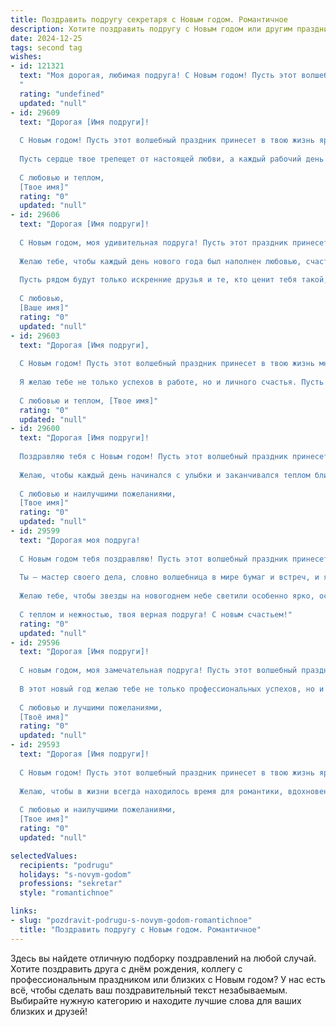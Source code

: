 ```yaml
---
title: Поздравить подругу секретаря с Новым годом. Романтичное
description: Хотите поздравить подругу с Новым годом или другим праздником? Наш ИИ создаст незабываемое поздравление, а вы обязательно выделитесь среди других.  
date: 2024-12-25
tags: second tag
wishes:
- id: 121321
  text: "Моя дорогая, любимая подруга! С Новым годом! Пусть этот волшебный праздник принесет тебе не только радость и веселье, но и исполнение самых заветных желаний.  Пусть твоя жизнь, как и твоя работа секретаря –  будет организована безупречно, но при этом  наполнена романтикой,  нежностью и  искренней любовью.  Пусть новый год подарит тебе встречу с твоим принцем,  а каждый день будет наполнен счастьем и  волшебством!  Целую!
  "
  rating: "undefined"
  updated: "null"
- id: 29609
  text: "Дорогая [Имя подруги]!
  
  С Новым годом! Пусть этот волшебный праздник принесет в твою жизнь яркие события, словно фейерверки на ночном небе. Ты — настоящая волшебница, которая каждый день создаёт уют и порядок вокруг себя. Желаю, чтобы в новом году твоя жизнь была наполнена искренними чувствами, романтикой и счастливыми моментами.
  
  Пусть сердце твое трепещет от настоящей любви, а каждый рабочий день приносит не только успех, но и радость. Окружай себя только теми, кто ценит твою доброту и преданность. Помни, ты заслуживаешь самого лучшего в этом мире!
  
  С любовью и теплом,
  [Твое имя]"
  rating: "0"
  updated: "null"
- id: 29606
  text: "Дорогая [Имя подруги]!
  
  С Новым годом, моя удивительная подруга! Пусть этот праздник принесет в твою жизнь яркие краски, волшебство и незабываемые моменты. Как настоящий секретарь, ты умеешь организовывать не только рабочие процессы, но и делать жизнь вокруг себя светлее и теплее.
  
  Желаю тебе, чтобы каждый день нового года был наполнен любовью, счастьем и вдохновением. Пусть сбудутся все самые заветные мечты, а каждый миг радует своей неповторимостью.
  
  Пусть рядом будут только искренние друзья и те, кто ценит тебя такой, какая ты есть. Будь всегда такой же очаровательной и успешной! С нетерпением жду наших встреч в новом году, чтобы вместе создавать еще больше прекрасных воспоминаний.
  
  С любовью,
  [Ваше имя]"
  rating: "0"
  updated: "null"
- id: 29603
  text: "Дорогая [Имя подруги],
  
  С Новым годом! Пусть этот волшебный праздник принесет в твою жизнь множество ярких моментов и счастья. Как надежный секретарь, ты всегда следишь за порядком и делами, но в этот вечер позволь себе отдохнуть и насладиться магией момента.
  
  Я желаю тебе не только успехов в работе, но и личного счастья. Пусть каждый день нового года будет наполнен любовью, радостью и добротой. Окружай себя людьми, которые наполняют твою жизнь светом, и пусть все мечты сбываются.
  
  С любовью и теплом, [Твое имя]"
  rating: "0"
  updated: "null"
- id: 29600
  text: "Дорогая [Имя подруги]!
  
  Поздравляю тебя с Новым годом! Пусть этот волшебный праздник принесет в твою жизнь свет, радость и нежность. Как секретарь, ты всегда умело организуешь дела, но в этот Новый год позволь себе немного расслабиться и насладиться счастливыми моментами.
  
  Желаю, чтобы каждый день начинался с улыбки и заканчивался теплом близких, а волшебные мгновения окутывали тебя, словно снежное покрывало. Пусть твоя жизнь будет наполнена яркими событиями, чтобы каждый новый день удивлял и вдохновлял, как первая зимняя сказка.
  
  С любовью и наилучшими пожеланиями,
  [Твое имя]"
  rating: "0"
  updated: "null"
- id: 29599
  text: "Дорогая моя подруга!
  
  С Новым годом тебя поздравляю! Пусть этот волшебный праздник принесет тебе много радости и счастья, ярких моментов и незабываемых впечатлений.
  
  Ты — мастер своего дела, словно волшебница в мире бумаг и встреч, и я искренне восхищаюсь твоими талантами. Пусть каждый день нового года будет наполнен вдохновением, радостью и любовью, а заботы милого секретаря становятся лишь приятным опытом, а не обременением.
  
  Желаю тебе, чтобы звезды на новогоднем небе светили особенно ярко, освещая путь к достижениям и мечтам. Пусть личная жизнь будет такой же насыщенной и интересной, как твоя работа. Пусть рядом будут люди, которые ценят и любят тебя, а каждый миг наполняется счастливыми моментами.
  
  С теплом и нежностью, твоя верная подруга! С новым счастьем!"
  rating: "0"
  updated: "null"
- id: 29596
  text: "Дорогая [Имя подруги]!
  
  С новым годом, моя замечательная подруга! Пусть этот волшебный праздник наполнит твою жизнь яркими моментами и невероятными эмоциями. Как секретарь, ты умело организуешь дела и помогаете другим, но не забывай о своих мечтах и желаниях.
  
  В этот новый год желаю тебе не только профессиональных успехов, но и личного счастья. Пусть в твоём сердце всегда живёт любовь, а вокруг будут только искренние друзья и настоящие чувства. Нахожусь рядом с тобой и верю, что впереди нас ждут невероятные приключения и уютные вечера, полные смеха и радости.
  
  С любовью и лучшими пожеланиями,
  [Твоё имя]"
  rating: "0"
  updated: "null"
- id: 29593
  text: "Дорогая [Имя подруги]!
  
  С Новым годом! Пусть этот волшебный праздник принесет в твою жизнь яркие мгновения, нежные эмоции и мечты, которые обязательно сбываются. Ты, как талантливый секретарь, мастерски организовываешь каждый день, и пусть в новом году твое сердце будет так же гармонично устроено, как и твоя работа.
  
  Желаю, чтобы в жизни всегда находилось время для романтики, вдохновения и радости. Пусть каждый миг будет наполнен светом и любовью, а под ёлкой тебя ждет множество приятных сюрпризов. Ты заслуживаешь только самого лучшего!
  
  С любовью и наилучшими пожеланиями,
  [Твое имя]"
  rating: "0"
  updated: "null"

selectedValues:
  recipients: "podrugu"
  holidays: "s-novym-godom"
  professions: "sekretar"
  style: "romantichnoe"

links:
- slug: "pozdravit-podrugu-s-novym-godom-romantichnoe"
  title: "Поздравить подругу с Новым годом. Романтичное"
---
```


Здесь вы найдете отличную подборку поздравлений на любой случай. 
Хотите поздравить друга с днём рождения, коллегу с профессиональным праздником или близких с Новым годом? У нас есть всё, чтобы сделать ваш поздравительный текст незабываемым. Выбирайте нужную категорию и находите лучшие слова для ваших близких и друзей!
